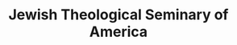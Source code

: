 ---
layout: repo
title: "Jewish Theological Seminary of America"
id: 21294
permalink: repos/21294/
---
